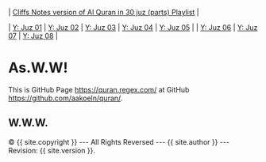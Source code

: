 ---
---

| [Cliffs Notes version of Al Quran in 30 juz (parts) Playlist](https://www.youtube.com/playlist?list=PLpz6EHtYk4FrKGgKXL2HY21gZfiWVP-gh) |

| [Y: Juz 01](https://youtu.be/QDk7_WS1I4w) | [Y: Juz 02](https://youtu.be/_5r4Ape5UlU) | [Y: Juz 03](https://youtu.be/rovSfAGStwQ) | [Y: Juz 04](https://youtu.be/__UWBhBDCqw) | [Y: Juz 05](https://youtu.be/azitOZW2KA0) |
| [Y: Juz 06](https://youtu.be/eTYhERW2cGw) | [Y: Juz 07](https://youtu.be/EQIxoGdZwB0) | [Y: Juz 08](https://youtu.be/bqfx7VJnHZY) |

# As.W.W!
  
This is GitHub Page <https://quran.regex.com/> at GitHub <https://github.com/aakoeln/quran/>.

## W.W.W.

&copy; {{ site.copyright }} --- All Rights Reversed --- {{ site.author }} --- Revision: {{ site.version }}.


